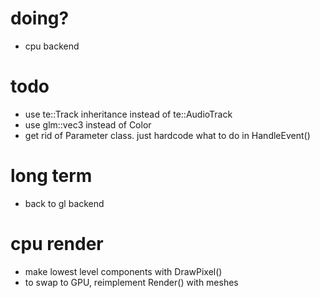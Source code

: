 # doing?
- cpu backend
# todo
- use te::Track inheritance instead of te::AudioTrack
- use glm::vec3 instead of Color
- get rid of Parameter class. just hardcode what to do in HandleEvent()

# long term
- back to gl backend

# cpu render
- make lowest level components with DrawPixel()
- to swap to GPU, reimplement Render() with meshes
